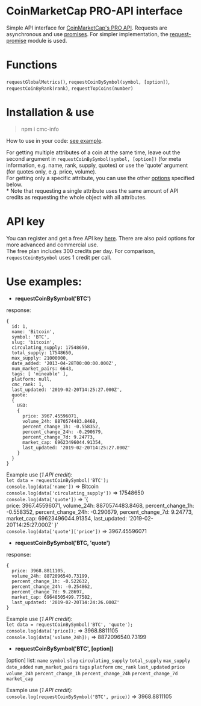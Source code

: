 # CoinMarketCap PRO-API interface
Simple API interface for [CoinMarketCap's PRO API](https://pro.coinmarketcap.com/).
Requests are asynchronous and use [promises](https://developer.mozilla.org/en-US/docs/Web/JavaScript/Reference/Global_Objects/Promise). For simpler implementation, the [request-promise](https://www.npmjs.com/package/request-promise) module is used.

# Functions
`requestGlobalMetrics()`, `requestCoinBySymbol(symbol, [option])`, `requestCoinByRank(rank)`, `requestTopCoins(number)` 

# Installation & use
> npm i cmc-info

How to use in your code: [see example](https://github.com/n3onis/cmc-info/blob/master/example.js).

For getting multiple attributes of a coin at the same time, leave out the second argument in `requestCoinBySymbol(symbol, [option])` (for meta information, e.g. name, rank, supply, quotes) or use the 'quote' argument (for quotes only, e.g. price, volume).  
For getting only a specific attribute, you can use the other [options](#arguments) specified below.  
\* Note that requesting a single attribute uses the same amount of API credits as requesting the whole object with all attributes.

# API key
You can register and get a free API key [here](https://pro.coinmarketcap.com/account). There are also paid options for more advanced and commercial use.  
The free plan includes 300 credits per day. For comparison, `requestCoinBySymbol` uses 1 credit per call.

# Use examples:
  - **requestCoinBySymbol('BTC')**  
  
response:
  ```
{ 
	id: 1,
	name: 'Bitcoin',
	symbol: 'BTC',
	slug: 'bitcoin',
	circulating_supply: 17548650,
	total_supply: 17548650,
	max_supply: 21000000,
	date_added: '2013-04-28T00:00:00.000Z',
	num_market_pairs: 6643,
	tags: [ 'mineable' ],
	platform: null,
	cmc_rank: 1,
	last_updated: '2019-02-20T14:25:27.000Z',
	quote:
	{ 
	  USD:
	  { 	
	    price: 3967.45596071,
	    volume_24h: 8870574483.8468,
	    percent_change_1h: -0.558352,
	    percent_change_24h: -0.290679,
	    percent_change_7d: 9.24773,
	    market_cap: 69623496044.91354,
	    last_updated: '2019-02-20T14:25:27.000Z'
	  }
	} 
}
```

Example use (*1 API credit*):  
`let data = requestCoinBySymbol('BTC');`  
`console.log(data['name'])` => Bitcoin  
`console.log(data['circulating_supply'])` => 17548650  
`console.log(data['quote'])` => 
	  '{ 	
	    price: 3967.45596071,
	    volume_24h: 8870574483.8468,
	    percent_change_1h: -0.558352,
	    percent_change_24h: -0.290679,
	    percent_change_7d: 9.24773,
	    market_cap: 69623496044.91354,
	    last_updated: '2019-02-20T14:25:27.000Z'
	  }'  
`console.log(data['quote']['price'])` => 3967.45596071
		
  - **requestCoinBySymbol('BTC, 'quote')**  

response:
```
{ 
  price: 3968.8811105,
  volume_24h: 8872096540.73199,
  percent_change_1h: -0.522632,
  percent_change_24h: -0.254862,
  percent_change_7d: 9.28697,
  market_cap: 69648505499.77582,
  last_updated: '2019-02-20T14:24:26.000Z'
}
```

Example use (*1 API credit*):  
`let data = requestCoinBySymbol('BTC', 'quote');`  
`console.log(data['price]);` => 3968.8811105  
`console.log(data['volume_24h]);` => 8872096540.73199
  - **requestCoinBySymbol('BTC', [option])**  

  [option] list:
  `name`
  `symbol`
  `slug`
  `circulating_supply`
  `total_supply`
  `max_supply`
  `date_added`
  `num_market_pairs`
  `tags`
  `platform`
  `cmc_rank`
  `last_updated`
  `price`
  `volume_24h`
  `percent_change_1h`
  `percent_change_24h`
  `percent_change_7d`
  `market_cap`  


Example use (*1 API credit*):  
`console.log(requestCoinBySymbol('BTC', price))` => 3968.8811105